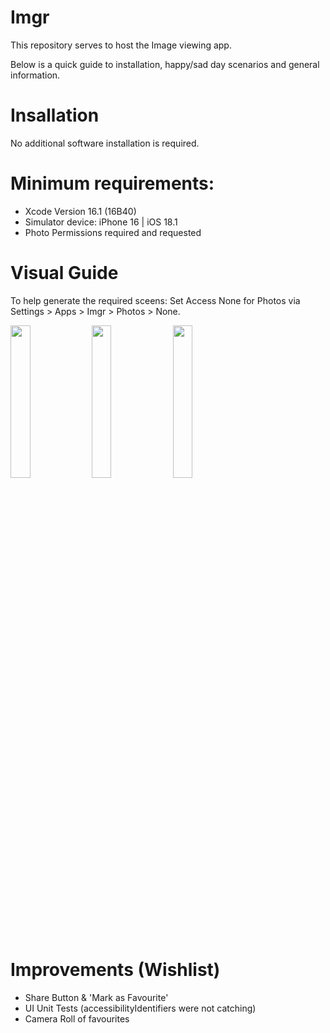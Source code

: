 # Imgr
This repository serves to host the Image viewing app.

Below is a quick guide to installation, happy/sad day scenarios and general information.

# Insallation
No additional software installation is required.

# Minimum requirements:
- Xcode Version 16.1 (16B40)
- Simulator device: iPhone 16 | iOS 18.1 
- Photo Permissions required and requested

# Visual Guide

To help generate the required sceens: Set Access None for Photos via Settings > Apps > Imgr > Photos > None.

<img src="https://github.com/user-attachments/assets/03936b25-0f27-401e-b6ac-864f24c24e95" width=25% height=25%>
<img src="https://github.com/user-attachments/assets/7254777b-2a16-42fb-a06d-5ce511142763" width=25% height=25%>
<img src="https://github.com/user-attachments/assets/66094f83-d736-4e73-ac8b-cf68afc0783a" width=25% height=25%>

# Improvements (Wishlist)

- Share Button & 'Mark as Favourite'
- UI Unit Tests (accessibilityIdentifiers were not catching)
- Camera Roll of favourites
